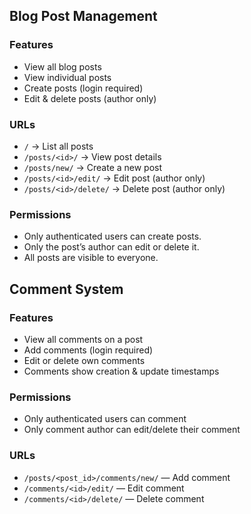 ## Blog Post Management

### Features

- View all blog posts
- View individual posts
- Create posts (login required)
- Edit & delete posts (author only)

### URLs

- `/` → List all posts
- `/posts/<id>/` → View post details
- `/posts/new/` → Create a new post
- `/posts/<id>/edit/` → Edit post (author only)
- `/posts/<id>/delete/` → Delete post (author only)

### Permissions

- Only authenticated users can create posts.
- Only the post’s author can edit or delete it.
- All posts are visible to everyone.


## Comment System

### Features
- View all comments on a post
- Add comments (login required)
- Edit or delete own comments
- Comments show creation & update timestamps

### Permissions
- Only authenticated users can comment
- Only comment author can edit/delete their comment

### URLs
- `/posts/<post_id>/comments/new/` — Add comment
- `/comments/<id>/edit/` — Edit comment
- `/comments/<id>/delete/` — Delete comment
